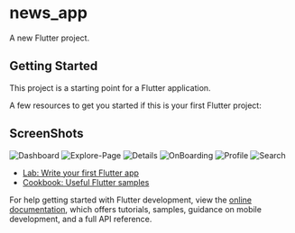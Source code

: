 # news_app

A new Flutter project.

## Getting Started

This project is a starting point for a Flutter application.

A few resources to get you started if this is your first Flutter project:
## ScreenShots
![Dashboard](https://github.com/user-attachments/assets/f34ed5ef-5d55-412c-92eb-d3a2c1bbc489)
![Explore-Page](https://github.com/user-attachments/assets/518734d6-e0dc-466b-b5c2-79ea93e3a91f)
![Details](https://github.com/user-attachments/assets/65546fde-3c6a-4fcf-ac3e-738142759572)
![OnBoarding](https://github.com/user-attachments/assets/8bd31dea-41a6-4878-9a96-dce57891083f)
![Profile](https://github.com/user-attachments/assets/b48f7faf-8fc8-48a2-8d28-369e666b1828)
![Search](https://github.com/user-attachments/assets/0714fa55-553f-44c5-9b41-98c9a7bb817b)

- [Lab: Write your first Flutter app](https://docs.flutter.dev/get-started/codelab)
- [Cookbook: Useful Flutter samples](https://docs.flutter.dev/cookbook)

For help getting started with Flutter development, view the
[online documentation](https://docs.flutter.dev/), which offers tutorials,
samples, guidance on mobile development, and a full API reference.
